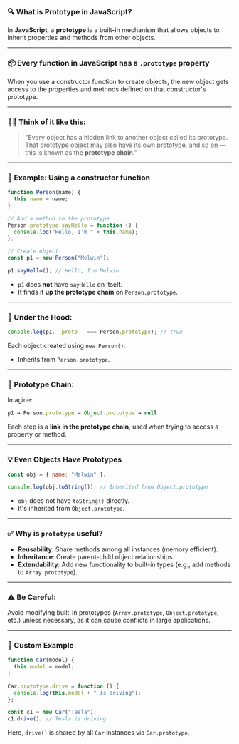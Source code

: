 ### 🔍 What is **Prototype** in JavaScript?

In **JavaScript**, a **prototype** is a built-in mechanism that allows objects to inherit properties and methods from other objects.

---

### 📦 Every function in JavaScript has a `.prototype` property

When you use a constructor function to create objects, the new object gets access to the properties and methods defined on that constructor's prototype.

---

### 👨‍🏫 Think of it like this:

> "Every object has a hidden link to another object called its prototype. That prototype object may also have its own prototype, and so on — this is known as the **prototype chain**."

---

### 🔁 Example: Using a constructor function

```js
function Person(name) {
  this.name = name;
}

// Add a method to the prototype
Person.prototype.sayHello = function () {
  console.log("Hello, I'm " + this.name);
};

// Create object
const p1 = new Person("Melwin");

p1.sayHello(); // Hello, I'm Melwin
```

* `p1` does **not** have `sayHello` on itself.
* It finds it **up the prototype chain** on `Person.prototype`.

---

### 🧠 Under the Hood:

```js
console.log(p1.__proto__ === Person.prototype); // true
```

Each object created using `new Person()`:

* Inherits from `Person.prototype`.

---

### 🔗 Prototype Chain:

Imagine:

```js
p1 → Person.prototype → Object.prototype → null
```

Each step is a **link in the prototype chain**, used when trying to access a property or method.

---

### 💡 Even Objects Have Prototypes

```js
const obj = { name: "Melwin" };

console.log(obj.toString()); // Inherited from Object.prototype
```

* `obj` does not have `toString()` directly.
* It's inherited from `Object.prototype`.

---

### ✅ Why is `prototype` useful?

* **Reusability**: Share methods among all instances (memory efficient).
* **Inheritance**: Create parent-child object relationships.
* **Extendability**: Add new functionality to built-in types (e.g., add methods to `Array.prototype`).

---

### ⚠️ Be Careful:

Avoid modifying built-in prototypes (`Array.prototype`, `Object.prototype`, etc.) unless necessary, as it can cause conflicts in large applications.

---

### 🧪 Custom Example

```js
function Car(model) {
  this.model = model;
}

Car.prototype.drive = function () {
  console.log(this.model + " is driving");
};

const c1 = new Car("Tesla");
c1.drive(); // Tesla is driving
```

Here, `drive()` is shared by all `Car` instances via `Car.prototype`.


